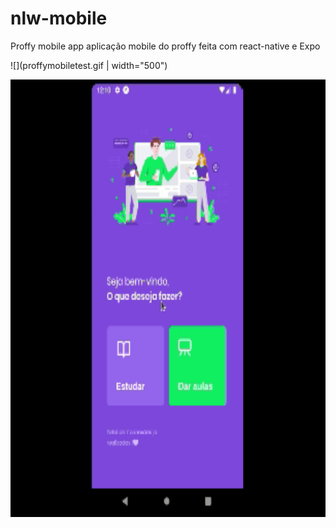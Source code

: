 # nlw-mobile

Proffy mobile app
aplicação mobile do proffy feita com react-native e Expo

![](proffymobiletest.gif | width="500")

<img src="proffymobiletest.gif" height="700"/>
